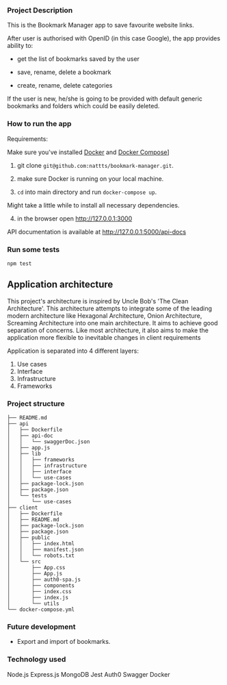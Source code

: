 ### Project Description


This is the Bookmark Manager app to save favourite website links.

After user is authorised with OpenID (in this case Google), the app provides ability to: 

- get the list of bookmarks saved by the user

- save, rename, delete a bookmark

- create, rename, delete categories

If the user is new, he/she is going to be provided with default generic bookmarks and folders which could be easily deleted.


### How to run the app


Requirements: 

Make sure you've installed [Docker](https://www.docker.com/) and [Docker Compose]([https://docs.docker.com/compose/)]

1. git clone `git@github.com:nattts/bookmark-manager.git`.

2. make sure Docker is running on your local machine.

3. `cd` into main directory and run `docker-compose up`. 

Might take a little while to install all necessary dependencies.

4. in the browser open http://127.0.0.1:3000

API documentation is available at http://127.0.0.1:5000/api-docs




### Run some tests

`npm test`


## Application architecture


This project's architecture is inspired by Uncle Bob's 'The Clean Architecture'.
This architecture attempts to integrate some of the leading modern architecture like Hexagonal Architecture, Onion Architecture, Screaming Architecture into one main architecture. It aims to achieve good separation of concerns. Like most architecture, it also aims to make the application more flexible to inevitable changes in client requirements

Application is separated  into 4 different layers:
  1. Use cases
  2. Interface
  3. Infrastructure 
  4. Frameworks



### Project structure

```
├── README.md
├── api
│   ├── Dockerfile
│   ├── api-doc
│   │   └── swaggerDoc.json
│   ├── app.js
│   ├── lib
│   │   ├── frameworks
│   │   ├── infrastructure
│   │   ├── interface
│   │   └── use-cases
│   ├── package-lock.json
│   ├── package.json
│   └── tests
│       └── use-cases
├── client
│   ├── Dockerfile
│   ├── README.md
│   ├── package-lock.json
│   ├── package.json
│   ├── public
│   │   ├── index.html
│   │   ├── manifest.json
│   │   └── robots.txt
│   └── src
│       ├── App.css
│       ├── App.js
│       ├── auth0-spa.js
│       ├── components
│       ├── index.css
│       ├── index.js
│       └── utils
└── docker-compose.yml
```

### Future development

- Export and import of bookmarks.



### Technology used

Node.js
Express.js
MongoDB
Jest
Auth0
Swagger
Docker




